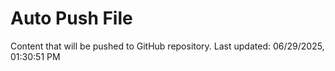 # Auto Push File

Content that will be pushed to GitHub repository.
Last updated: 06/29/2025, 01:30:51 PM